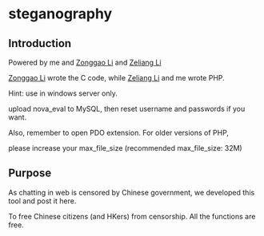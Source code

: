 # steganography

## Introduction

Powered by me and [Zonggao Li](https://github.com/li20034) and [Zeliang Li](https://github.com/LZLawro)

[Zonggao Li](https://github.com/li20034) wrote the C code, while [Zeliang Li](https://github.com/LZLawro) and me wrote PHP.

Hint: use in windows server only. 

upload nova_eval to MySQL, then reset username and passwords if you want.

Also, remember to open PDO extension. For older versions of PHP, 

please increase your max_file_size (recommended max_file_size: 32M)


## Purpose

As chatting in web is censored by Chinese government, we developed this tool and post it here.

To free Chinese citizens (and HKers) from censorship. All the functions are free.


